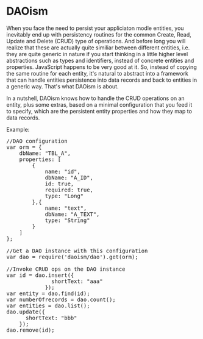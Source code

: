 # DAOism
When you face the need to persist your appliciaton modle entities, you inevitably end up with persistency routines for the common Create, Read, Update and Delete (CRUD) type of operations. And before long you will realize that these are actually quite similiar between different entities, i.e. they are quite generic in nature if you start thinking in a little higher level abstractions such as types and identifiers, instead of concrete entities and properties. JavaScript happens to be very good at it. So, instead of copying the same routine for each entity, it's natural to abstract into a framework that can handle entities persistence into data records and back to entities in a generic way. That's what DAOism is about.

In a nutshell, DAOism knows how to handle the CRUD operations on an entity, plus some extras, based on a minimal configuration that you feed it to specify, which are the persistent entity properties and how they map to data records. 

Example: 
<pre>
//DAO configuration
var orm = {
	dbName: "TBL_A",
	properties: [
		{
			name: "id",
			dbName: "A_ID",
			id: true,
			required: true,
			type: "Long"
		},{
			name: "text",
			dbName: "A_TEXT",
			type: "String"
		}
	]
};

//Get a DAO instance with this configuration
var dao = require('daoism/dao').get(orm);

//Invoke CRUD ops on the DAO instance
var id = dao.insert({
              shortText: "aaa"
            });
var entity = dao.find(id);            
var numberOfrecords = dao.count();
var entities = dao.list();
dao.update({
      shortText: "bbb"
    });
dao.remove(id);
</pre>
